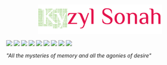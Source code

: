 <p align="center">
  <img src="card.png" style="width: 66%; height: auto;"/>
</p>

<p id="doit" align="left">
  <a>
    <img src="https://img.shields.io/badge/Adobe%20Illustrator-FF9A00?style=for-the-badge&logo=adobe%20illustrator&logoColor=white">
    <img src="https://img.shields.io/badge/HTML5-E34F26?style=for-the-badge&logo=html5&logoColor=white">
    <img src="https://img.shields.io/badge/CSS3-1572B6?style=for-the-badge&logo=css3&logoColor=white">
    <img src="https://img.shields.io/badge/JavaScript-9B870C?style=for-the-badge&logo=javascript&logoColor=white">
    <img src="https://img.shields.io/badge/React-67C9E2?style=for-the-badge&logo=react&logoColor=white">
    <img src="https://img.shields.io/badge/C%23-239120?style=for-the-badge&logo=csharp&logoColor=white">
    <img src="https://img.shields.io/badge/.NET-512BD4?style=for-the-badge&logo=dotnet&logoColor=white">
    <img src="https://img.shields.io/badge/MonoGame-E63C00?style=for-the-badge&logo=MonoGame&logoColor=white">
    <img src="https://img.shields.io/badge/Godot-478CBF?style=for-the-badge&logo=GodotEngine&logoColor=white">
  </a>
</p>

<i>"All the mysteries of memory and all the agonies of desire"</i>



